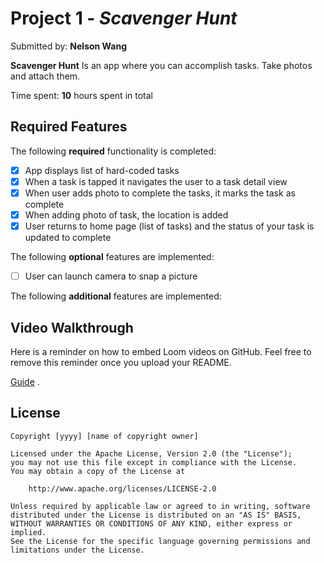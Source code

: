 # Project 1 - *Scavenger Hunt*

Submitted by: **Nelson Wang**

**Scavenger Hunt** Is an app where you can accomplish tasks. Take photos and attach them. 

Time spent: **10** hours spent in total

## Required Features

The following **required** functionality is completed:

- [x] App displays list of hard-coded tasks
- [x] When a task is tapped it navigates the user to a task detail view
- [x] When user adds photo to complete the tasks, it marks the task as complete
- [x] When adding photo of task, the location is added
- [x] User returns to home page (list of tasks) and the status of your task is updated to complete
 
The following **optional** features are implemented:

- [ ] User can launch camera to snap a picture    

The following **additional** features are implemented:


## Video Walkthrough

Here is a reminder on how to embed Loom videos on GitHub. Feel free to remove this reminder once you upload your README. 

[Guide](https://media.giphy.com/media/v1.Y2lkPTc5MGI3NjExeHBmcndpZDYzbWhlaG8ycWthd2dydG4ybDVtMHE2Z3RwY3M0NHI4NyZlcD12MV9pbnRlcm5hbF9naWZfYnlfaWQmY3Q9Zw/ITatKXtXrJkxeXFuXU/giphy.gif) .


## License

    Copyright [yyyy] [name of copyright owner]

    Licensed under the Apache License, Version 2.0 (the "License");
    you may not use this file except in compliance with the License.
    You may obtain a copy of the License at

        http://www.apache.org/licenses/LICENSE-2.0

    Unless required by applicable law or agreed to in writing, software
    distributed under the License is distributed on an "AS IS" BASIS,
    WITHOUT WARRANTIES OR CONDITIONS OF ANY KIND, either express or implied.
    See the License for the specific language governing permissions and
    limitations under the License.
